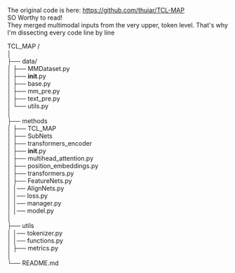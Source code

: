 The original code is here: https://github.com/thuiar/TCL-MAP <br>
SO Worthy to read! <br>
They merged multimodal inputs from the very upper, token level. That's why I'm dissecting every code line by line <br>


TCL_MAP / <br>
│ <br>
├── data/ <br>
│ ├── MMDataset.py <br>
│ ├── __init__.py <br>
│ ├── base.py <br>
│ ├── mm_pre.py <br>
│ ├── text_pre.py <br>
│ └── utils.py <br>
│ <br>
├── methods <br>
│  ├── TCL_MAP <br>
│    ├── SubNets <br>
│       ├── transformers_encoder <br>
│         ├── __init__.py <br>
│         ├── multihead_attention.py <br>
│         ├── position_embeddings.py <br>
│         ├── transformers.py <br>
│       ├── FeatureNets.py <br>
│    │── AlignNets.py <br>
│    │── loss.py <br>
│    │── manager.py <br>
│    │── model.py <br>
│ <br>
├── utils <br>
│ │── tokenizer.py <br>
│ │── functions.py <br>
│ ├── metrics.py <br>
│ <br>
└── README.md <br>
